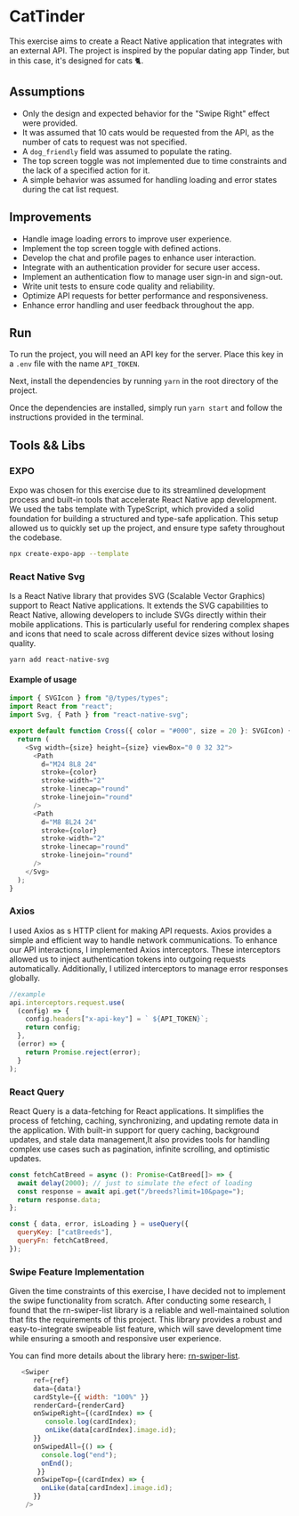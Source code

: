 # CatTinder

This exercise aims to create a React Native application that integrates with an external API. The project is inspired by the popular dating app Tinder, but in this case, it's designed for cats 🐈.

## Assumptions

- Only the design and expected behavior for the "Swipe Right" effect were provided.
- It was assumed that 10 cats would be requested from the API, as the number of cats to request was not specified.
- A `dog_friendly` field was assumed to populate the rating.
- The top screen toggle was not implemented due to time constraints and the lack of a specified action for it.
- A simple behavior was assumed for handling loading and error states during the cat list request.

## Improvements

- Handle image loading errors to improve user experience.
- Implement the top screen toggle with defined actions.
- Develop the chat and profile pages to enhance user interaction.
- Integrate with an authentication provider for secure user access.
- Implement an authentication flow to manage user sign-in and sign-out.
- Write unit tests to ensure code quality and reliability.
- Optimize API requests for better performance and responsiveness.
- Enhance error handling and user feedback throughout the app.

## Run

To run the project, you will need an API key for the server. Place this key in a `.env` file with the name `API_TOKEN`.

Next, install the dependencies by running `yarn` in the root directory of the project.

Once the dependencies are installed, simply run `yarn start` and follow the instructions provided in the terminal.

## Tools && Libs

### EXPO

Expo was chosen for this exercise due to its streamlined development process and built-in tools that accelerate React Native app development. We used the tabs template with TypeScript, which provided a solid foundation for building a structured and type-safe application. This setup allowed us to quickly set up the project, and ensure type safety throughout the codebase.

```bash
npx create-expo-app --template
```

### React Native Svg

Is a React Native library that provides SVG (Scalable Vector Graphics) support to React Native applications. It extends the SVG capabilities to React Native, allowing developers to include SVGs directly within their mobile applications. This is particularly useful for rendering complex shapes and icons that need to scale across different device sizes without losing quality.

`yarn add react-native-svg`

#### Example of usage

```javascript
import { SVGIcon } from "@/types/types";
import React from "react";
import Svg, { Path } from "react-native-svg";

export default function Cross({ color = "#000", size = 20 }: SVGIcon) {
  return (
    <Svg width={size} height={size} viewBox="0 0 32 32">
      <Path
        d="M24 8L8 24"
        stroke={color}
        stroke-width="2"
        stroke-linecap="round"
        stroke-linejoin="round"
      />
      <Path
        d="M8 8L24 24"
        stroke={color}
        stroke-width="2"
        stroke-linecap="round"
        stroke-linejoin="round"
      />
    </Svg>
  );
}
```

### Axios

I used Axios as s HTTP client for making API requests. Axios provides a simple and efficient way to handle network communications.
To enhance our API interactions, I implemented Axios interceptors. These interceptors allowed us to inject authentication tokens into outgoing requests automatically. Additionally, I utilized interceptors to manage error responses globally.

```javascript
//example
api.interceptors.request.use(
  (config) => {
    config.headers["x-api-key"] = ` ${API_TOKEN}`;
    return config;
  },
  (error) => {
    return Promise.reject(error);
  }
);
```

### React Query

React Query is a data-fetching for React applications. It simplifies the process of fetching, caching, synchronizing, and updating remote data in the application. With built-in support for query caching, background updates, and stale data management,It also provides tools for handling complex use cases such as pagination, infinite scrolling, and optimistic updates.

```javascript
const fetchCatBreed = async (): Promise<CatBreed[]> => {
  await delay(2000); // just to simulate the efect of loading
  const response = await api.get("/breeds?limit=10&page=");
  return response.data;
};

const { data, error, isLoading } = useQuery({
  queryKey: ["catBreeds"],
  queryFn: fetchCatBreed,
});
```

### Swipe Feature Implementation

Given the time constraints of this exercise, I have decided not to implement the swipe functionality from scratch. After conducting some research, I found that the rn-swiper-list library is a reliable and well-maintained solution that fits the requirements of this project. This library provides a robust and easy-to-integrate swipeable list feature, which will save development time while ensuring a smooth and responsive user experience.

You can find more details about the library here: [rn-swiper-list](https://github.com/Skipperlla/rn-swiper-list).

```javascript
   <Swiper
      ref={ref}
      data={data!}
      cardStyle={{ width: "100%" }}
      renderCard={renderCard}
      onSwipeRight={(cardIndex) => {
         console.log(cardIndex);
         onLike(data[cardIndex].image.id);
      }}
      onSwipedAll={() => {
        console.log("end");
        onEnd();
       }}
      onSwipeTop={(cardIndex) => {
        onLike(data[cardIndex].image.id);
      }}
    />
```
